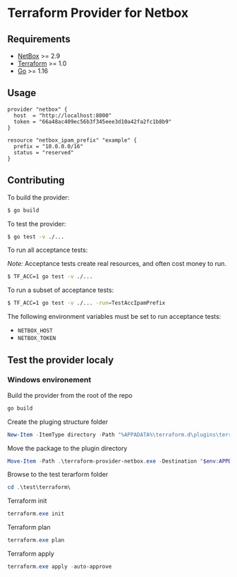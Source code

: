 # Terraform Provider for Netbox

## Requirements

- [NetBox](https://netbox.readthedocs.io/) >= 2.9
- [Terraform](https://www.terraform.io/downloads.html) >= 1.0
- [Go](https://golang.org/doc/install) >= 1.16

## Usage

```hcl
provider "netbox" {
  host  = "http://localhost:8000"
  token = "66a48ac409ec56b3f345eee3d10a42fa2fc1b8b9"
}

resource "netbox_ipam_prefix" "example" {
  prefix = "10.0.0.0/16"
  status = "reserved"
}
```

## Contributing

To build the provider:

```sh
$ go build
```

To test the provider:

```sh
$ go test -v ./...
```

To run all acceptance tests:

*Note:* Acceptance tests create real resources, and often cost money to run.

```sh
$ TF_ACC=1 go test -v ./...
```

To run a subset of acceptance tests:

```sh
$ TF_ACC=1 go test -v ./... -run=TestAccIpamPrefix
```

The following environment variables must be set to run acceptance tests:

- `NETBOX_HOST`
- `NETBOX_TOKEN`

## Test the provider localy

### Windows environement

Build the provider from the root of the repo

```powershell
go build
```

Create the pluging structure folder

```powershell
New-Item -ItemType directory -Path "%APPADATA%\terraform.d\plugins\terraform.example.com\local\netbox\1.0\windows_amd64"
```

Move the package to the plugin directory

```powershell
Move-Item -Path .\terraform-provider-netbox.exe -Destination "$env:APPDATA\terraform.d\plugins\terraform.example.com\local\netbox\1.0\windows_amd64" -Force
```

Browse to the test terarform folder

```powershell
cd .\test\terraform\
```

Terraform init

```powershell
terraform.exe init
```

Terraform plan

```powershell
terraform.exe plan
```

Terraform apply

```powershell
terraform.exe apply -auto-approve
```
